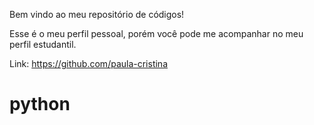 Bem vindo ao meu repositório de códigos!

Esse é o meu perfil pessoal, porém você pode me acompanhar no meu perfil estudantil.

Link: https://github.com/paula-cristina

# python